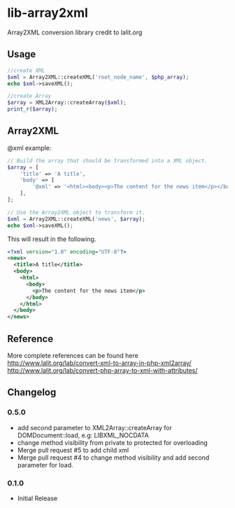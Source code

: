 lib-array2xml
=============

Array2XML conversion library credit to lalit.org

Usage
----
```php
//create XML
$xml = Array2XML::createXML('root_node_name', $php_array);
echo $xml->saveXML();

//create Array
$array = XML2Array::createArray($xml);
print_r($array);
```

Array2XML
----

@xml example:
```php
// Build the array that should be transformed into a XML object.
$array = [
    'title' => 'A title',
    'body' => [
        '@xml' => '<html><body><p>The content for the news item</p></body></html>',
    ],
];

// Use the Array2XML object to transform it.
$xml = Array2XML::createXML('news', $array);
echo $xml->saveXML();
```
This will result in the following.
```xml
<?xml version="1.0" encoding="UTF-8"?>
<news>
  <title>A title</title>
  <body>
    <html>
      <body>
        <p>The content for the news item</p>
      </body>
    </html>
  </body>
</news>
```

Reference
----
More complete references can be found here
	http://www.lalit.org/lab/convert-xml-to-array-in-php-xml2array/
	http://www.lalit.org/lab/convert-php-array-to-xml-with-attributes/

## Changelog

### 0.5.0
* add second parameter to XML2Array::createArray for DOMDocument::load, e.g: LIBXML_NOCDATA
* change method visibility from private to protected for overloading
* Merge pull request #5 to add child xml
* Merge pull request #4 to change method visibility and add second parameter for load.


### 0.1.0
* Initial Release
